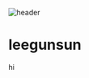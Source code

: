 ![header](https://capsule-render.vercel.app/api?type=waving&color=0:fad0c4,100:ffd1ff)
# leegunsun

hi
